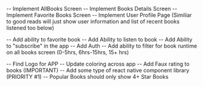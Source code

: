 -- Implement AllBooks Screen
-- Implement Books Details Screen
-- Implement Favorite Books Screen
-- Implement User Profile Page (Similiar to good reads will just show user information and list of recent books listened too below)

-- Add ability to favorite book
-- Add Ability to listen to book
-- Add Ability to "subscribe" in the app
-- Add Auth
-- Add ability to filter for book runtime on all books screen (0-5hrs, 6hrs-15hrs, 15+ hrs)

-- Find Logo for APP
-- Update coloring across app
-- Add Faux rating to books (IMPORTANT)
-- Add some type of react native component library (PRIORITY #1)
-- Popular Books should only show 4+ Star Books

